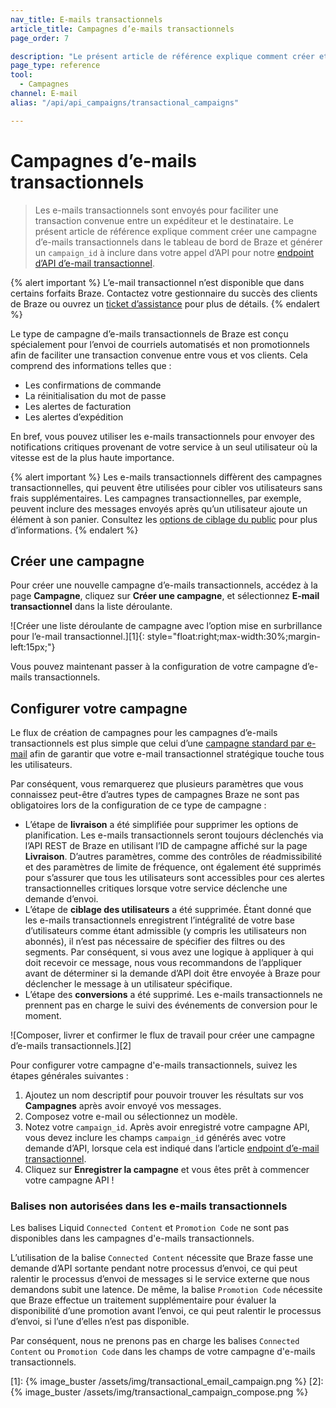 ```yaml
---
nav_title: E-mails transactionnels
article_title: Campagnes d’e-mails transactionnels
page_order: 7

description: "Le présent article de référence explique comment créer et configurer une nouvelle campagne Braze d’e-mails transactionnels."
page_type: reference
tool:
  - Campagnes
channel: E-mail
alias: "/api/api_campaigns/transactional_campaigns"

---
```


# Campagnes d’e-mails transactionnels

> Les e-mails transactionnels sont envoyés pour faciliter une transaction convenue entre un expéditeur et le destinataire. Le présent article de référence explique comment créer une campagne d’e-mails transactionnels dans le tableau de bord de Braze et générer un `campaign_id` à inclure dans votre appel d’API pour notre [endpoint d’API d’e-mail transactionnel]({{site.baseurl}}/api/endpoints/messaging/send_messages/post_send_transactional_message).

{% alert important %}
L’e-mail transactionnel n’est disponible que dans certains forfaits Braze. Contactez votre gestionnaire du succès des clients de Braze ou ouvrez un [ticket d’assistance]({{site.baseurl}}/braze_support/) pour plus de détails.
{% endalert %}

Le type de campagne d’e-mails transactionnels de Braze est conçu spécialement pour l’envoi de courriels automatisés et non promotionnels afin de faciliter une transaction convenue entre vous et vos clients. Cela comprend des informations telles que :

- Les confirmations de commande
- La réinitialisation du mot de passe
- Les alertes de facturation
- Les alertes d’expédition

En bref, vous pouvez utiliser les e-mails transactionnels pour envoyer des notifications critiques provenant de votre service à un seul utilisateur où la vitesse est de la plus haute importance. 

{% alert important %}
Les e-mails transactionnels diffèrent des campagnes transactionnelles, qui peuvent être utilisées pour cibler vos utilisateurs sans frais supplémentaires. Les campagnes transactionnelles, par exemple, peuvent inclure des messages envoyés après qu’un utilisateur ajoute un élément à son panier. Consultez les [options de ciblage du public]({{site.baseurl}}/user_guide/engagement_tools/campaigns/building_campaigns/targeting_users/) pour plus d’informations. 
{% endalert %}

## Créer une campagne

Pour créer une nouvelle campagne d’e-mails transactionnels, accédez à la page **Campagne**, cliquez sur **Créer une campagne**, et sélectionnez **E-mail transactionnel** dans la liste déroulante.

![Créer une liste déroulante de campagne avec l’option mise en surbrillance pour l’e-mail transactionnel.][1]{: style="float:right;max-width:30%;margin-left:15px;"}

Vous pouvez maintenant passer à la configuration de votre campagne d’e-mails transactionnels.

## Configurer votre campagne

Le flux de création de campagnes pour les campagnes d’e-mails transactionnels est plus simple que celui d’une [campagne standard par e-mail]({{site.baseurl}}/user_guide/message_building_by_channel/email/creating_an_email_campaign/) afin de garantir que votre e-mail transactionnel stratégique touche tous les utilisateurs.

Par conséquent, vous remarquerez que plusieurs paramètres que vous connaissez peut-être d’autres types de campagnes Braze ne sont pas obligatoires lors de la configuration de ce type de campagne :

- L’étape de **livraison** a été simplifiée pour supprimer les options de planification. Les e-mails transactionnels seront toujours déclenchés via l’API REST de Braze en utilisant l’ID de campagne affiché sur la page **Livraison**. D’autres paramètres, comme des contrôles de réadmissibilité et des paramètres de limite de fréquence, ont également été supprimés pour s’assurer que tous les utilisateurs sont accessibles pour ces alertes transactionnelles critiques lorsque votre service déclenche une demande d’envoi.
- L’étape de **ciblage des utilisateurs** a été supprimée. Étant donné que les e-mails transactionnels enregistrent l’intégralité de votre base d’utilisateurs comme étant admissible (y compris les utilisateurs non abonnés), il n’est pas nécessaire de spécifier des filtres ou des segments. Par conséquent, si vous avez une logique à appliquer à qui doit recevoir ce message, nous vous recommandons de l’appliquer avant de déterminer si la demande d’API doit être envoyée à Braze pour déclencher le message à un utilisateur spécifique.
- L’étape des **conversions** a été supprimé. Les e-mails transactionnels ne prennent pas en charge le suivi des événements de conversion pour le moment.

![Composer, livrer et confirmer le flux de travail pour créer une campagne d’e-mails transactionnels.][2]

Pour configurer votre campagne d'e-mails transactionnels, suivez les étapes générales suivantes :

1. Ajoutez un nom descriptif pour pouvoir trouver les résultats sur vos **Campagnes** après avoir envoyé vos messages.
2. Composez votre e-mail ou sélectionnez un modèle.
3. Notez votre `campaign_id`. Après avoir enregistré votre campagne API, vous devez inclure les champs `campaign_id` générés avec votre demande d’API, lorsque cela est indiqué dans l’article [endpoint d’e-mail transactionnel]({{site.baseurl}}/api/endpoints/messaging/send_messages/post_send_transactional_message).
4. Cliquez sur **Enregistrer la campagne** et vous êtes prêt à commencer votre campagne API !

### Balises non autorisées dans les e-mails transactionnels

Les balises Liquid `Connected Content` et `Promotion Code` ne sont pas disponibles dans les campagnes d'e-mails transactionnels.

L’utilisation de la balise `Connected Content` nécessite que Braze fasse une demande d’API sortante pendant notre processus d’envoi, ce qui peut ralentir le processus d’envoi de messages si le service externe que nous demandons subit une latence. De même, la balise `Promotion Code` nécessite que Braze effectue un traitement supplémentaire pour évaluer la disponibilité d’une promotion avant l’envoi, ce qui peut ralentir le processus d’envoi, si l’une d’elles n’est pas disponible.

Par conséquent, nous ne prenons pas en charge les balises `Connected Content` ou `Promotion Code` dans les champs de votre campagne d'e-mails transactionnels.


[1]: {% image_buster /assets/img/transactional_email_campaign.png %} 
[2]: {% image_buster /assets/img/transactional_campaign_compose.png %}
